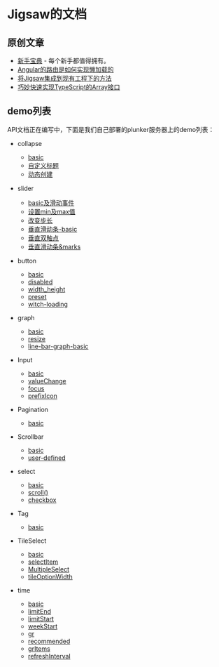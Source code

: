 
# Jigsaw的文档

## 原创文章
- [新手宝典](tourist/index.md) - 每个新手都值得拥有。
- [Angular的路由是如何实现懒加载的](how-router-achive-lazy-load/index.md)
- [将Jigsaw集成到现有工程下的方法](integrate-your-project-with-jigsaw/index.md)
- [巧妙快速实现TypeScript的Array<T>接口](implement-interface-array-of-typescript/index.md)

## demo列表
API文档正在编写中，下面是我们自己部署的plunker服务器上的demo列表：

- collapse
    - [basic](http://rdk.zte.com.cn:8000/edit/pDe6r1kh4NN3zZTM7KKr?p=preview)
    - [自定义标题](http://rdk.zte.com.cn:8000/edit/fenV9N5IZwJD0EwTTUMl?p=preview)
    - [动态创建](http://rdk.zte.com.cn:8000/edit/ehxRReWGNwbLlQLVCiC1?p=preview)

- slider
	- [basic及滑动事件](http://rdk.zte.com.cn:8000/edit/KyHB0yVEbxt3zamKcAHn?p=preview)
	- [设置min及max值](http://rdk.zte.com.cn:8000/edit/EL0MjtTtDDcoHYmRVJkH?p=preview)
	- [改变步长](http://rdk.zte.com.cn:8000/edit/UEBkfqynexq07IiS7pyj?p=preview)
	- [垂直滑动条-basic](http://rdk.zte.com.cn:8000/edit/zsHvYyAC1SBCgh3GI1JK?p=preview)
	- [垂直双触点](http://rdk.zte.com.cn:8000/edit/UKsRHaMbbyJtJP3NpnF2?p=preview)
	- [垂直滑动条&marks](http://rdk.zte.com.cn:8000/edit/cZDnVZDEAyJYqj80feAO?p=preview)

- button
	- [basic](http://rdk.zte.com.cn:8000/edit/uCERngeuVX3CUlw3kp31?p=preview)
	- [disabled](http://rdk.zte.com.cn:8000/edit/Kr12W9Uh9tlz2HtH935L?p=preview)
	- [width_height]( http://rdk.zte.com.cn:8000/edit/IfcRLRsfvHyvrOwCVKMm?p=preview)
	- [preset](http://rdk.zte.com.cn:8000/edit/P98esKzg3YFe6UnsGInD?p=preview)
	- [witch-loading](http://rdk.zte.com.cn:8000/edit/q8Pk0TgvLVAq0yJDWqr2?p=preview)

- graph
	- [basic](http://rdk.zte.com.cn:8000/edit/PMKydwnzhjCJDBaPur2P?p=preview)
	- [resize](http://rdk.zte.com.cn:8000/edit/hVMottkKcKyzbRAke5cq?p=preview)
	- [line-bar-graph-basic](http://rdk.zte.com.cn:8000/edit/DjZ6i8RbbN5fZYoarGNu?p=preview)

- Input
	- [basic](http://rdk.zte.com.cn:8000/edit/bc0jU63qSlV0K9mtz6xt?p=preview)
	- [valueChange](http://rdk.zte.com.cn:8000/edit/z537vpOozauJltTdcz8q?p=preview)
	- [focus](http://rdk.zte.com.cn:8000/edit/j3ACh3jNhd0Fp6CTRzuG?p=preview)
	- [prefixIcon](http://rdk.zte.com.cn:8000/edit/FMkx8tq0wXzS92PooU2Y?p=preview)

- Pagination
	- [basic](http://rdk.zte.com.cn:8000/edit/aenZE0Q2lmCvSLNkEATE?p=preview)

- Scrollbar
	- [basic](http://rdk.zte.com.cn:8000/edit/GTPMwwc8qXnwfN8qUAXF?p=preview)
	- [user-defined](http://rdk.zte.com.cn:8000/edit/RnRhP13G4qZo3OUA2Xbl?p=preview)

- select
	- [basic](http://rdk.zte.com.cn:8000/edit/myUrz60Z7Tv6PfY7YVel?p=preview)
	- [scroll()](http://rdk.zte.com.cn:8000/edit/e9rGqYFBzOktrfLHWg4X?p=preview)
	- [checkbox](http://rdk.zte.com.cn:8000/edit/DZwKWFEaIKPx5zzF64lD?p=preview)

- Tag
	- [basic](http://rdk.zte.com.cn:8000/edit/o8iOF9cI3KhrzsscLggo?p=preview)

- TileSelect
	- [basic](http://rdk.zte.com.cn:8000/edit/rkjPjBDNFumDcJOR5pYc?p=preview)
	- [selectItem](http://rdk.zte.com.cn:8000/edit/LbPS3oBbbuStRea7olhj?p=preview)
	- [MultipleSelect](http://rdk.zte.com.cn:8000/edit/7EAE5ee00hmSLFF3G92k?p=preview)
	- [tileOptionWidth](http://rdk.zte.com.cn:8000/edit/nuboT66qHgunP8NGflGG?p=preview)

- time
	- [basic](http://rdk.zte.com.cn:8000/edit/zUYmTJweAKipiJiDNuHC?p=preview)
	- [limitEnd](http://rdk.zte.com.cn:8000/edit/kape2bxqpUW3aY9E4Jyf?p=preview)
	- [limitStart](http://rdk.zte.com.cn:8000/edit/9QpvYUMYceHLbZLItCnB?p=preview)
	- [weekStart](http://rdk.zte.com.cn:8000/edit/IgKjviHc1cORYtnfY0CR?p=preview)
	- [gr](http://rdk.zte.com.cn:8000/edit/dujVuqQKqyupzEuvju9n?p=preview)
	- [recommended](http://rdk.zte.com.cn:8000/edit/GdeiF0a8zZHZfA5JNtv5?p=preview)
	- [grItems](http://rdk.zte.com.cn:8000/edit/15mHHkkh064HZenIehaw?p=preview)
	- [refreshInterval](http://rdk.zte.com.cn:8000/edit/CRJtutYfTSQmdFxN2JkC?p=preview)
